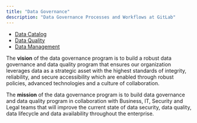 ```yaml
---
title: "Data Governance"
description: "Data Governance Processes and Workflows at GitLab"
---
```


- [Data Catalog](/handbook/enterprise-data/data-governance/data-catalog)
- [Data Quality](/handbook/enterprise-data/data-governance/data-quality)
- [Data Management](/handbook/enterprise-data/data-governance/data-management)

The **vision** of the data governance program is to build a robust data governance and data quality program that ensures our organization leverages data as a strategic asset with the highest standards of integrity, reliability, and secure accessibility which are enabled through robust policies, advanced technologies and a culture of collaboration.

The **mission** of the data governance program is to build data governance and data quality program in collaboration with Business, IT, Security and Legal teams that will improve the current state of data security, data quality, data lifecycle and data availability throughout the enterprise.
